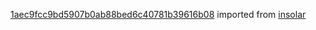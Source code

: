 [1aec9fcc9bd5907b0ab88bed6c40781b39616b08](https://github.com/insolar/insolar/commit/1aec9fcc9bd5907b0ab88bed6c40781b39616b08) imported from [insolar](https://github.com/insolar/insolar)
